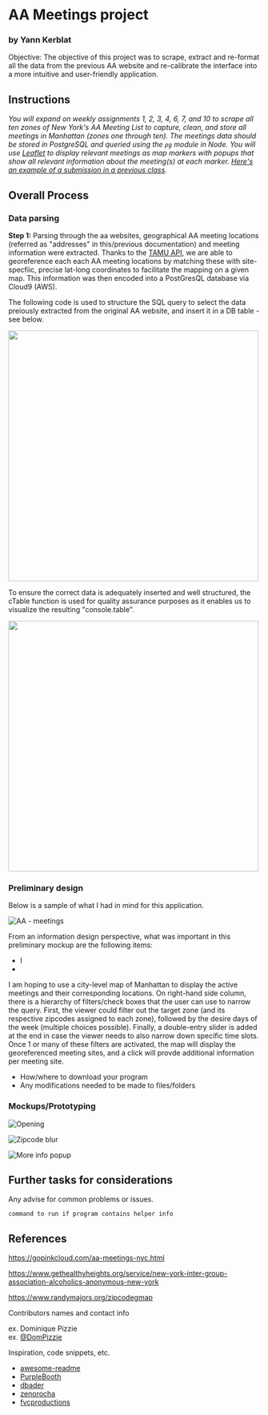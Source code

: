 # AA Meetings project
### by Yann Kerblat

Objective:  The objective of this project was to scrape, extract and re-format all the data from the previous AA website and re-calibrate the interface into a more intuitive and user-friendly application.

## Instructions

<em> You will expand on weekly assignments 1, 2, 3, 4, 6, 7, and 10 to scrape all ten zones of New York's AA Meeting List to capture, clean, and store all meetings in Manhattan (zones one through ten). The meetings data should be stored in PostgreSQL and queried using the `pg` module in Node. You will use [Leaflet](https://leafletjs.com/examples/quick-start/) to display relevant meetings as map markers with popups that show all relevant information about the meeting(s) at each marker. [Here's an example of a submission in a previous class](http://www.jaimetanner.com/main/18ukyau9e5ai0f9dfklrsuum4ld4rz). </em>

## Overall Process

### Data parsing

<strong> Step 1:</strong> Parsing through the aa websites, geographical AA meeting locations (referred as "addresses" in this/previous documentation) and meeting information were extracted. Thanks to the [TAMU API](https://geoservices.tamu.edu/Services/Geocode/WebService/), we are able to georeference each each AA meeting locations by matching these with site-specfiic, precise lat-long coordinates to facilitate the mapping on a given map. This information was then encoded into a PostGresQL database via Cloud9 (AWS).

The following code is used to structure the SQL query to select the data preiously extracted from the original AA website, and insert it in a DB table - see below.

<img src="https://user-images.githubusercontent.com/82052220/147167267-d706acfd-d932-4bf5-8301-05aa344db75f.png" width="500" height="auto">

To ensure the correct data is adequately inserted and well structured, the cTable function is used for quality assurance purposes as it enables us to visualize the resulting "console.table".

<img src="https://user-images.githubusercontent.com/82052220/147167141-cb79845c-bb0f-425b-ac99-72b2a0d54ce0.png" width="500" height="auto">


### Preliminary design

Below is a sample of what I had in mind for this application. 

![AA - meetings](https://user-images.githubusercontent.com/82052220/147291103-ffc1751d-8af3-4d67-af44-ee9d612617fa.png)


From an information design perspective, what was important in this preliminary mockup are the following items:
* I
* 


I am hoping to use a city-level map of Manhattan to display the active meetings and their corresponding locations. On right-hand side column, there is a hierarchy of filters/check boxes that the user can use to narrow the query. First, the viewer could filter out the target zone (and its respective zipcodes assigned to each zone), followed by the desire days of the week (multiple choices possible). Finally, a double-entry slider is added at the end in case the viewer needs to also narrow down specific time slots. Once 1 or many of these filters are activated, the map will display the georeferenced meeting sites, and a click will provde additional information per meeting site.



* How/where to download your program
* Any modifications needed to be made to files/folders

### Mockups/Prototyping

![Opening](https://user-images.githubusercontent.com/82052220/147291048-56d3b3c4-4e7f-44e1-bd2c-bf1fa78d3dee.png)

![Zipcode blur](https://user-images.githubusercontent.com/82052220/147291056-05cda89d-1cc3-4942-9558-047bcde9e6e9.png)

![More info popup](https://user-images.githubusercontent.com/82052220/147291060-b3e8a03e-061e-4c47-9d10-4e22df4cc5c5.png)


## Further tasks for considerations 

Any advise for common problems or issues.
```
command to run if program contains helper info
```

## References

https://gopinkcloud.com/aa-meetings-nyc.html

https://www.gethealthyheights.org/service/new-york-inter-group-association-alcoholics-anonymous-new-york

https://www.randymajors.org/zipcodegmap

Contributors names and contact info

ex. Dominique Pizzie  
ex. [@DomPizzie](https://twitter.com/dompizzie)

Inspiration, code snippets, etc.
* [awesome-readme](https://github.com/matiassingers/awesome-readme)
* [PurpleBooth](https://gist.github.com/PurpleBooth/109311bb0361f32d87a2)
* [dbader](https://github.com/dbader/readme-template)
* [zenorocha](https://gist.github.com/zenorocha/4526327)
* [fvcproductions](https://gist.github.com/fvcproductions/1bfc2d4aecb01a834b46)


